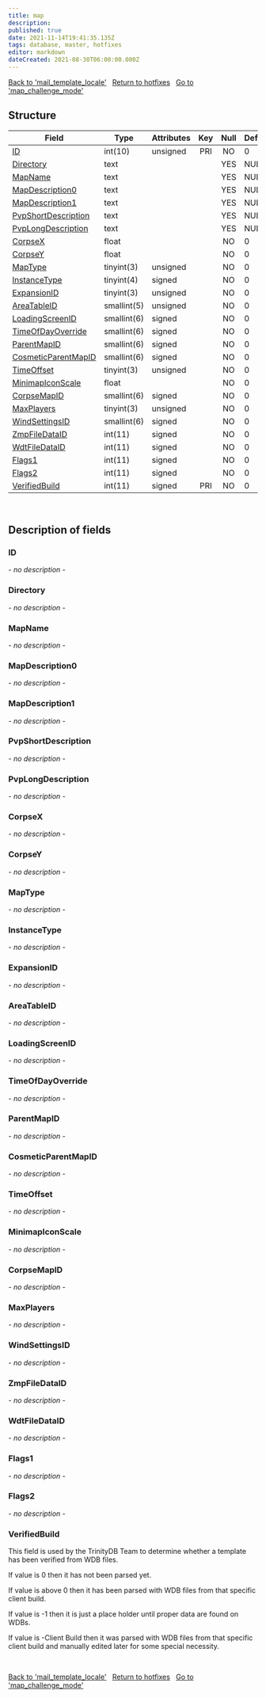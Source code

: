 ```yaml
---
title: map
description: 
published: true
date: 2021-11-14T19:41:35.135Z
tags: database, master, hotfixes
editor: markdown
dateCreated: 2021-08-30T06:00:00.000Z
---
```


<a href="https://dev.trinitycore.info/en/database/master/hotfixes/mail_template_locale" class="mt-5 v-btn v-btn--depressed v-btn--flat v-btn--outlined theme--light v-size--default darkblue--text text--lighten-3"><span class="v-btn__content"><i aria-hidden="true" class="v-icon notranslate v-icon--left mdi mdi-arrow-left theme--light"></i><span>Back to 'mail_template_locale'</span></span></a>&nbsp;&nbsp;&nbsp;<a href="https://dev.trinitycore.info/en/database/master/hotfixes/home" class="mt-5 v-btn v-btn--depressed v-btn--flat v-btn--outlined theme--light v-size--default darkblue--text text--lighten-3"><span class="v-btn__content"><i aria-hidden="true" class="v-icon notranslate v-icon--left mdi mdi-home-outline theme--light"></i><span>Return to hotfixes</span></span></a>&nbsp;&nbsp;&nbsp;<a href="https://dev.trinitycore.info/en/database/master/hotfixes/map_challenge_mode" class="mt-5 v-btn v-btn--depressed v-btn--flat v-btn--outlined theme--light v-size--default darkblue--text text--lighten-3"><span class="v-btn__content"><span>Go to 'map_challenge_mode'</span><i aria-hidden="true" class="v-icon notranslate v-icon--right mdi mdi-arrow-right theme--light"></i></span></a>

## Structure

| Field | Type | Attributes | Key | Null | Default | Extra | Comment |
| --- | --- | --- | :---: | :---: | --- | --- | --- |
| [ID](#id) | int(10) | unsigned | PRI | NO | 0 |  |  |
| [Directory](#directory) | text |  |  | YES | NULL |  |  |
| [MapName](#mapname) | text |  |  | YES | NULL |  |  |
| [MapDescription0](#mapdescription0) | text |  |  | YES | NULL |  |  |
| [MapDescription1](#mapdescription1) | text |  |  | YES | NULL |  |  |
| [PvpShortDescription](#pvpshortdescription) | text |  |  | YES | NULL |  |  |
| [PvpLongDescription](#pvplongdescription) | text |  |  | YES | NULL |  |  |
| [CorpseX](#corpsex) | float |  |  | NO | 0 |  |  |
| [CorpseY](#corpsey) | float |  |  | NO | 0 |  |  |
| [MapType](#maptype) | tinyint(3) | unsigned |  | NO | 0 |  |  |
| [InstanceType](#instancetype) | tinyint(4) | signed |  | NO | 0 |  |  |
| [ExpansionID](#expansionid) | tinyint(3) | unsigned |  | NO | 0 |  |  |
| [AreaTableID](#areatableid) | smallint(5) | unsigned |  | NO | 0 |  |  |
| [LoadingScreenID](#loadingscreenid) | smallint(6) | signed |  | NO | 0 |  |  |
| [TimeOfDayOverride](#timeofdayoverride) | smallint(6) | signed |  | NO | 0 |  |  |
| [ParentMapID](#parentmapid) | smallint(6) | signed |  | NO | 0 |  |  |
| [CosmeticParentMapID](#cosmeticparentmapid) | smallint(6) | signed |  | NO | 0 |  |  |
| [TimeOffset](#timeoffset) | tinyint(3) | unsigned |  | NO | 0 |  |  |
| [MinimapIconScale](#minimapiconscale) | float |  |  | NO | 0 |  |  |
| [CorpseMapID](#corpsemapid) | smallint(6) | signed |  | NO | 0 |  |  |
| [MaxPlayers](#maxplayers) | tinyint(3) | unsigned |  | NO | 0 |  |  |
| [WindSettingsID](#windsettingsid) | smallint(6) | signed |  | NO | 0 |  |  |
| [ZmpFileDataID](#zmpfiledataid) | int(11) | signed |  | NO | 0 |  |  |
| [WdtFileDataID](#wdtfiledataid) | int(11) | signed |  | NO | 0 |  |  |
| [Flags1](#flags1) | int(11) | signed |  | NO | 0 |  |  |
| [Flags2](#flags2) | int(11) | signed |  | NO | 0 |  |  |
| [VerifiedBuild](#verifiedbuild) | int(11) | signed | PRI | NO | 0 |  |  |
&nbsp;
## Description of fields

### ID
*- no description -*
&nbsp;

### Directory
*- no description -*
&nbsp;

### MapName
*- no description -*
&nbsp;

### MapDescription0
*- no description -*
&nbsp;

### MapDescription1
*- no description -*
&nbsp;

### PvpShortDescription
*- no description -*
&nbsp;

### PvpLongDescription
*- no description -*
&nbsp;

### CorpseX
*- no description -*
&nbsp;

### CorpseY
*- no description -*
&nbsp;

### MapType
*- no description -*
&nbsp;

### InstanceType
*- no description -*
&nbsp;

### ExpansionID
*- no description -*
&nbsp;

### AreaTableID
*- no description -*
&nbsp;

### LoadingScreenID
*- no description -*
&nbsp;

### TimeOfDayOverride
*- no description -*
&nbsp;

### ParentMapID
*- no description -*
&nbsp;

### CosmeticParentMapID
*- no description -*
&nbsp;

### TimeOffset
*- no description -*
&nbsp;

### MinimapIconScale
*- no description -*
&nbsp;

### CorpseMapID
*- no description -*
&nbsp;

### MaxPlayers
*- no description -*
&nbsp;

### WindSettingsID
*- no description -*
&nbsp;

### ZmpFileDataID
*- no description -*
&nbsp;

### WdtFileDataID
*- no description -*
&nbsp;

### Flags1
*- no description -*
&nbsp;

### Flags2
*- no description -*
&nbsp;

### VerifiedBuild
This field is used by the TrinityDB Team to determine whether a template has been verified from WDB files.

If value is 0 then it has not been parsed yet.

If value is above 0 then it has been parsed with WDB files from that specific client build.

If value is -1 then it is just a place holder until proper data are found on WDBs.

If value is -Client Build then it was parsed with WDB files from that specific client build and manually edited later for some special necessity.

&nbsp;

<a href="https://dev.trinitycore.info/en/database/master/hotfixes/mail_template_locale" class="mt-5 v-btn v-btn--depressed v-btn--flat v-btn--outlined theme--light v-size--default darkblue--text text--lighten-3"><span class="v-btn__content"><i aria-hidden="true" class="v-icon notranslate v-icon--left mdi mdi-arrow-left theme--light"></i><span>Back to 'mail_template_locale'</span></span></a>&nbsp;&nbsp;&nbsp;<a href="https://dev.trinitycore.info/en/database/master/hotfixes/home" class="mt-5 v-btn v-btn--depressed v-btn--flat v-btn--outlined theme--light v-size--default darkblue--text text--lighten-3"><span class="v-btn__content"><i aria-hidden="true" class="v-icon notranslate v-icon--left mdi mdi-home-outline theme--light"></i><span>Return to hotfixes</span></span></a>&nbsp;&nbsp;&nbsp;<a href="https://dev.trinitycore.info/en/database/master/hotfixes/map_challenge_mode" class="mt-5 v-btn v-btn--depressed v-btn--flat v-btn--outlined theme--light v-size--default darkblue--text text--lighten-3"><span class="v-btn__content"><span>Go to 'map_challenge_mode'</span><i aria-hidden="true" class="v-icon notranslate v-icon--right mdi mdi-arrow-right theme--light"></i></span></a>

